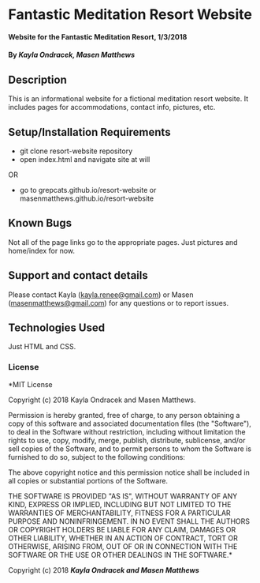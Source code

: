 # Fantastic Meditation Resort Website

#### Website for the Fantastic Meditation Resort, 1/3/2018

#### By _**Kayla Ondracek, Masen Matthews**_

## Description

This is an informational website for a fictional meditation resort website. It includes pages for accommodations, contact info, pictures, etc.

## Setup/Installation Requirements

* git clone resort-website repository
* open index.html and navigate site at will

OR
* go to grepcats.github.io/resort-website or masenmatthews.github.io/resort-website


## Known Bugs

Not all of the page links go to the appropriate pages. Just pictures and home/index for now.

## Support and contact details

Please contact Kayla (kayla.renee@gmail.com) or Masen (masenmatthews@gmail.com) for any questions or to report issues.

## Technologies Used

Just HTML and CSS.

### License

*MIT License

Copyright (c) 2018 Kayla Ondracek and Masen Matthews.

Permission is hereby granted, free of charge, to any person obtaining a copy
of this software and associated documentation files (the "Software"), to deal
in the Software without restriction, including without limitation the rights
to use, copy, modify, merge, publish, distribute, sublicense, and/or sell
copies of the Software, and to permit persons to whom the Software is
furnished to do so, subject to the following conditions:

The above copyright notice and this permission notice shall be included in all
copies or substantial portions of the Software.

THE SOFTWARE IS PROVIDED "AS IS", WITHOUT WARRANTY OF ANY KIND, EXPRESS OR
IMPLIED, INCLUDING BUT NOT LIMITED TO THE WARRANTIES OF MERCHANTABILITY,
FITNESS FOR A PARTICULAR PURPOSE AND NONINFRINGEMENT. IN NO EVENT SHALL THE
AUTHORS OR COPYRIGHT HOLDERS BE LIABLE FOR ANY CLAIM, DAMAGES OR OTHER
LIABILITY, WHETHER IN AN ACTION OF CONTRACT, TORT OR OTHERWISE, ARISING FROM,
OUT OF OR IN CONNECTION WITH THE SOFTWARE OR THE USE OR OTHER DEALINGS IN THE
SOFTWARE.*

Copyright (c) 2018 **_Kayla Ondracek and Masen Matthews_**
